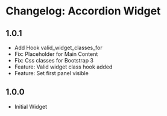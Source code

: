 # Changelog: Accordion Widget

## 1.0.1

* Add Hook valid_widget_classes_for
* Fix: Placeholder for Main Content
* Fix: Css classes for Bootstrap 3
* Feature: Valid widget class hook added
* Feature: Set first panel visible

## 1.0.0

* Initial Widget

